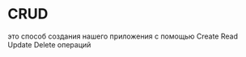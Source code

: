 # CRUD
это способ создания нашего приложения с помощью Create Read Update Delete операций                                      